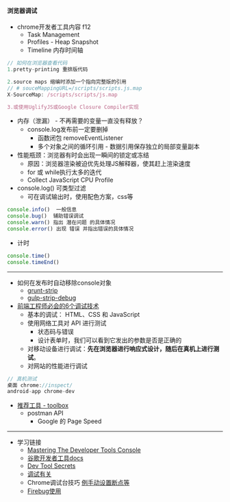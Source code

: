 #### **浏览器调试**

* chrome开发者工具内容 f12
  * Task Management
  * Profiles - Heap Snapshot
  * Timeline 内存时间轴

```js
// 如何在浏览器查看代码
1.pretty-printing 重排版代码

2.source maps 缩编时添加一个指向完整版的引用
// # souceMappingURL=/scripts/scripts.js.map
X-SourceMap: /scripts/scripts/js.map

3.或使用UglifyJS或Google Closure Compiler实现
```

* 内存（泄漏） - 不再需要的变量一直没有释放？
  * console.log发布前一定要删掉
    * 函数闭包 removeEventListener
    * 多个对象之间的循环引用 - 数据引用保存独立的局部变量副本
* 性能瓶颈：浏览器有时会出现一瞬间的锁定或冻结
  * 原因：浏览器渲染被迫优先处理JS解释器，使其赶上渲染速度
  * for 或 while执行太多的迭代
  * Collect JavaScript CPU Profile
* console.log\(\)  可类型过滤
  * 可在调试输出时，使用配色方案，css等

```js
console.info()  一般信息
console.bug()  辅助错误调试
console.warn() 指出 潜在问题 的具体情况
console.error() 出现 错误 并指出错误的具体情况
```

* 计时

```js
console.time()
console.timeEnd()
```

---

* 如何在发布时自动移除console对象
  * [grunt-strip](https://github.com/jsoverson/grunt-strip)
  * [gulp-strip-debug](https://github.com/sindresorhus/gulp-strip-debug)
* [前端工程师必会的6个调试技术](https://read.douban.com/reader/column/5945187/chapter/30774228/)
  * 基本的调试： HTML、CSS 和 JavaScript
  * 使用网络工具对 API 进行测试
    * 状态码与错误
    * 设计表单时，我们可以看到它发出的参数是否是正确的
  * 对移动设备进行调试：**先在浏览器进行响应式设计，随后在真机上进行测试**。
  * 对网站的性能进行调试

```js
// 真机测试
桌面 chrome://inspect/
android-app chrome-dev
```

* [推荐工具 - toolbox](https://github.com/phodal/toolbox)
  * postman API
    * Google 的 Page Speed

---

* 学习链接
  * [Mastering The Developer Tools Console](http://blog.teamtreehouse.com/mastering-developer-tools-console)
  * [谷歌开发者工具docs](https://developers.google.com/web/tools/chrome-devtools/memory-problems/?utm_source=dcc&utm_medium=redirect&utm_campaign=2016q3)
  * [Dev Tool Secrets](http://devtoolsecrets.com/)
  * [调试有关](http://www.jb51.net/article/58570.htm)
  * Chrome调试台技巧 [例手动设置断点等](http://www.open-open.com/lib/view/open1416809904055.html)
  * [Firebug使用](http://www.ruanyifeng.com/blog/2011/03/firebug_console_tutorial.html)



